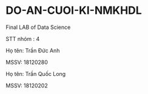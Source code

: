 # DO-AN-CUOI-KI-NMKHDL
Final LAB of Data Science

STT nhóm : 4

Họ tên: Trần Đức Anh

MSSV: 18120280

Họ tên: Trần Quốc Long

MSSV: 18120202
